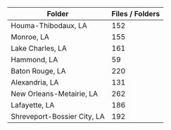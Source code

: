 | Folder                      |   Files / Folders |
|-----------------------------|-------------------|
| Houma-Thibodaux, LA         |               152 |
| Monroe, LA                  |               155 |
| Lake Charles, LA            |               161 |
| Hammond, LA                 |                59 |
| Baton Rouge, LA             |               220 |
| Alexandria, LA              |               131 |
| New Orleans-Metairie, LA    |               262 |
| Lafayette, LA               |               186 |
| Shreveport-Bossier City, LA |               192 |